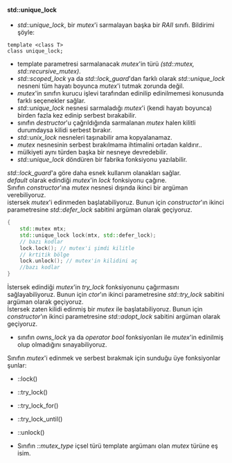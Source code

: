 #### std::unique_lock

- _std::unique_lock_,  bir _mutex_'i sarmalayan başka bir _RAII_ sınıfı. Bildirimi şöyle:

```
template <class T> 
class unique_lock;
```

- template parametresi sarmalanacak _mutex_'in türü _(std::mutex, std::recursive_mutex)_. 
- _std::scoped_lock_ ya da _std::lock_guard_'dan farklı olarak _std::unique_lock_ nesneni tüm hayatı boyunca _mutex_'i tutmak zorunda değil.
- _mutex_'in sınıfın kurucu işlevi tarafından edinilip edinilmemesi konusunda farklı seçenekler sağlar.
- _std::unique_lock_ nesnesi sarmaladığı _mutex_'i (kendi hayatı boyunca) birden fazla kez edinip serbest bırakabilir.
- sınıfın _destructor_'u çağrıldığında sarmalanan _mutex_ halen kilitli durumdaysa kilidi serbest bırakır.
- _std::unix_lock_ nesneleri taşınabilir ama kopyalanamaz.
- _mutex_ nesnesinin serbest bırakılmama ihtimalini ortadan kaldırır..
- mülkiyeti aynı türden başka bir nesneye devredebilir.
- _std::unique_lock_ döndüren bir fabrika fonksiyonu yazılabilir.


_std::lock_guard_'a göre daha esnek kullanım olanakları sağlar. <br>
_default_ olarak edindiği _mutex_'in _lock_ fonksiyonu çağırıe. <br>
Sınıfın _constructor_'ına _mutex_ nesnesi dışında ikinci bir argüman verebiliyoruz.<br>
istersek _mutex_'i edinmeden başlatabiliyoruz. Bunun için _constructor_'ın ikinci parametresine _std::defer_lock_ sabitini argüman olarak geçiyoruz.
```cpp
{
	std::mutex mtx;
	std::unique_lock lock(mtx, std::defer_lock);
	// bazı kodlar
	lock.lock(); // mutex'i şimdi kilitle
	// krtitik bölge
	lock.unlock(); // mutex'in kilidini aç
	//bazı kodlar
}
```

İstersek edindiği _mutex_'in _try_lock_ fonksiyonunu çağırmasını sağlayabiliyoruz. Bunun için _ctor_'ın ikinci parametresine _std::try_lock_ sabitini argüman olarak geçiyoruz.<br>
İstersek zaten kilidi edinmiş bir _mutex_ ile başlatabiliyoruz. Bunun için _constructor_'ın ikinci parametresine _std::adopt_lock_ sabitini argüman olarak geçiyoruz.<br>
+ sınıfın _owns_lock_ ya da _operator bool_ fonksiyonları ile _mutex_'in edinilmiş olup olmadığını sınayabiliyoruz. <br>

Sınıfın _mutex_'i edinmek ve serbest bırakmak için sunduğu üye fonksiyonlar şunlar:
- ::lock()
- ::try_lock()
- ::try_lock_for()
- ::try_lock_until()
- ::unlock()

- Sınıfın _::mutex_type_ içsel türü template argümanı olan _mutex_ türüne eş isim.

